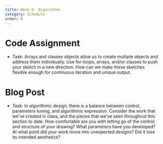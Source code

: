 ```yaml
---
title: Week 6- Algorithms
category: Schedule
order: 6
---
```


# Code Assignment

* Task: Arrays and classes objects allow us to create multiple objects and address them individually. Use for-loops, arrays, and/or classes to push your sketch in a new direction. How can we make these sketches flexible enough for continuous iteration and unique output. 

# Blog Post

* Task: In algorithmic design, there is a balance between control, parameters tuning, and algorithmic expression. Consider the work that we've created in class, and the pieces that we've seen throughout this section to date. How comfortable are you with letting go of the control and structure of your drawing? What parameters have you developed? At what point did your work move into unexpected designs? Did it lose its intended aesthetics? 